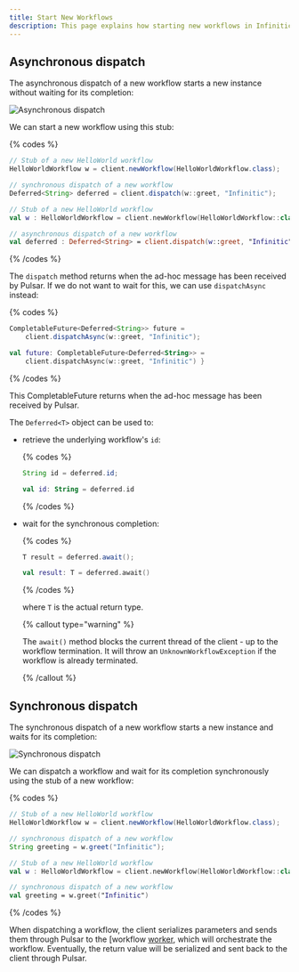 ```yaml
---
title: Start New Workflows
description: This page explains how starting new workflows in Infinitic, focusing on asynchronous and synchronous dispatch methods. It covers how to initiate workflows using stubs, manage workflow IDs, and await results with examples in Java and Kotlin.
---
```

## Asynchronous dispatch

The asynchronous dispatch of a new workflow starts a new instance without waiting for its completion:

![Asynchronous dispatch](/img/client-workflow-async@2x.png)

We can start a new workflow using this stub:

{% codes %}

```java
// Stub of a new HelloWorld workflow
HelloWorldWorkflow w = client.newWorkflow(HelloWorldWorkflow.class);

// synchronous dispatch of a new workflow
Deferred<String> deferred = client.dispatch(w::greet, "Infinitic");
```

```kotlin
// Stub of a new HelloWorld workflow
val w : HelloWorldWorkflow = client.newWorkflow(HelloWorldWorkflow::class.java)

// asynchronous dispatch of a new workflow
val deferred : Deferred<String> = client.dispatch(w::greet, "Infinitic") }
```

{% /codes %}

The `dispatch` method returns when the ad-hoc message has been received by Pulsar. If we do not want to wait for this, we can use `dispatchAsync` instead:

{% codes %}

```java
CompletableFuture<Deferred<String>> future = 
    client.dispatchAsync(w::greet, "Infinitic");
```

```kotlin
val future: CompletableFuture<Deferred<String>> = 
    client.dispatchAsync(w::greet, "Infinitic") }
```

{% /codes %}

This CompletableFuture returns when the ad-hoc message has been received by Pulsar.

The `Deferred<T>` object can be used to:

- retrieve the underlying workflow's `id`:

  {% codes %}

  ```java
  String id = deferred.id;
  ```

  ```kotlin
  val id: String = deferred.id
  ```

  {% /codes %}
- wait for the synchronous completion:

  {% codes %}

  ```java
  T result = deferred.await();
  ```

  ```kotlin
  val result: T = deferred.await()
  ```

  {% /codes %}

  where `T` is the actual return type.

  {% callout type="warning"  %}

  The `await()` method blocks the current thread of the client - up to the workflow termination. It will throw an `UnknownWorkflowException` if the workflow is already terminated.

  {% /callout  %}

## Synchronous dispatch

The synchronous dispatch of a new workflow starts a new instance and waits for its completion:

![Synchronous dispatch](/img/client-workflow-sync@2x.png)

We can dispatch a workflow and wait for its completion synchronously using the stub of a new workflow:

{% codes %}

```java
// Stub of a new HelloWorld workflow
HelloWorldWorkflow w = client.newWorkflow(HelloWorldWorkflow.class);

// synchronous dispatch of a new workflow
String greeting = w.greet("Infinitic");
```

```kotlin
// Stub of a new HelloWorld workflow
val w : HelloWorldWorkflow = client.newWorkflow(HelloWorldWorkflow::class.java)

// synchronous dispatch of a new workflow
val greeting = w.greet("Infinitic")
```

{% /codes %}

When dispatching a workflow, the client serializes parameters and sends them through Pulsar to the [workflow [worker](/docs/workflows/workers), which will orchestrate the workflow. Eventually, the return value will be serialized and sent back to the client through Pulsar.
